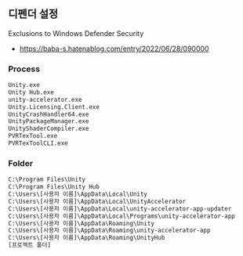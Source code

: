 ## 디펜더 설정

Exclusions to Windows Defender Security
- https://baba-s.hatenablog.com/entry/2022/06/28/090000

### Process

``` txt
Unity.exe
Unity Hub.exe
unity-accelerator.exe
Unity.Licensing.Client.exe
UnityCrashHandler64.exe
UnityPackageManager.exe
UnityShaderCompiler.exe
PVRTexTool.exe
PVRTexToolCLI.exe
```

### Folder

``` txt
C:\Program Files\Unity
C:\Program Files\Unity Hub
C:\Users\[사용자 이름]\AppData\Local\Unity
C:\Users\[사용자 이름]\AppData\Local\UnityAccelerator
C:\Users\[사용자 이름]\AppData\Local\unity-accelerator-app-updater
C:\Users\[사용자 이름]\AppData\Local\Programs\unity-accelerator-app
C:\Users\[사용자 이름]\AppData\Roaming\Unity
C:\Users\[사용자 이름]\AppData\Roaming\unity-accelerator-app
C:\Users\[사용자 이름]\AppData\Roaming\UnityHub
[프로젝트 폴더]
```